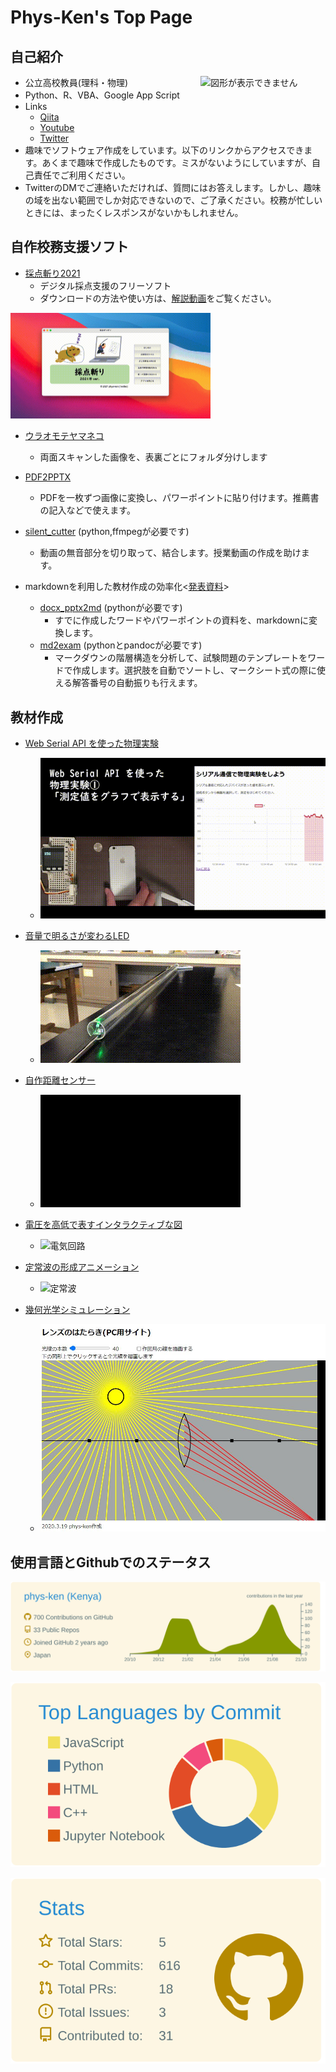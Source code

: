 # Phys-Ken's Top Page

## 自己紹介

<img src="https://avatars.githubusercontent.com/u/62343651?s=400&u=66fa1053ffb4b798bd22bc86d1a06210b68e5d7c&v=4" alt="図形が表示できません" border="0"
width="200"  align="right" />

* 公立高校教員(理科・物理)
* Python、R、VBA、Google App Script
* Links
  * [Qiita](https://qiita.com/phys-ken)
  * [Youtube](https://www.youtube.com/channel/UCZ_2UC-s5Sv4bCqh2EKjNmw/videos)
  * [Twitter](https://twitter.com/phys_ken)
* 趣味でソフトウェア作成をしています。以下のリンクからアクセスできます。あくまで趣味で作成したものです。ミスがないようにしていますが、自己責任でご利用ください。
* TwitterのDMでご連絡いただければ、質問にはお答えします。しかし、趣味の域を出ない範囲でしか対応できないので、ご了承ください。校務が忙しいときには、まったくレスポンスがないかもしれません。


## 自作校務支援ソフト
* [採点斬り2021](https://github.com/phys-ken/saitenGiri2021)
  * デジタル採点支援のフリーソフト
  * ダウンロードの方法や使い方は、[解説動画](https://www.youtube.com/watch?v=zhaWaxFah2g)をご覧ください。

<img src="./fig/1giri.gif" alt="図形が表示できません" border="0"
width="320"  />

* [ウラオモテヤマネコ](https://phys-ken.github.io/uraomoteYamaneko/)
  * 両面スキャンした画像を、表裏ごとにフォルダ分けします

* [PDF2PPTX](https://github.com/phys-ken/pdf2pptx_win_mac)
  * PDFを一枚ずつ画像に変換し、パワーポイントに貼り付けます。推薦書の記入などで使えます。

* [silent_cutter](https://github.com/phys-ken/silent_cutter) (python,ffmpegが必要です)
  * 動画の無音部分を切り取って、結合します。授業動画の作成を助けます。


* markdownを利用した教材作成の効率化<[発表資料](https://www2.hamajima.co.jp/~tenjin/ypc/217/20210725markdown.pdf)>
  * [docx_pptx2md](https://github.com/phys-ken/docx_pptx2md) (pythonが必要です)
    * すでに作成したワードやパワーポイントの資料を、markdownに変換します。
  * [md2exam](https://github.com/phys-ken/md2exam) (pythonとpandocが必要です)
    * マークダウンの階層構造を分析して、試験問題のテンプレートをワードで作成します。選択肢を自動でソートし、マークシート式の際に使える解答番号の自動振りも行えます。




## 教材作成

* [Web Serial API を使った物理実験](https://phys-ken.github.io/webserial_app)
  * ![グラフ](fig/graph.gif)



* [音量で明るさが変わるLED](https://phys-ken.github.io/volume_led2/README.html)
  * ![音](fig/resAnime.gif)

* [自作距離センサー](https://github.com/phys-ken/M5Stack_SonicDist)
  * ![距離](fig/processing.gif)

* [電圧を高低で表すインタラクティブな図](https://phys-ken.github.io/Circuit_App/)
  * ![電気回路](https://phys-ken.github.io/Circuit_App/fig/Cir.gif)

* [定常波の形成アニメーション](https://phys-ken.github.io/Resonance_Mov/Slide.html)
  * ![定常波](https://phys-ken.github.io/Resonance_Mov/export/string/out5.gif)

* [幾何光学シミュレーション](https://phys-ken.github.io/Optics/README.html)
  * ![lens](fig/lens.JPG)

## 使用言語とGithubでのステータス

[![](https://raw.githubusercontent.com/phys-ken/phys-ken/main/profile-summary-card-output/solarized/0-profile-details.svg)](https://github.com/vn7n24fzkq/github-profile-summary-cards)

[![](https://raw.githubusercontent.com/phys-ken/phys-ken/main/profile-summary-card-output/solarized/2-most-commit-language.svg)](https://github.com/vn7n24fzkq/github-profile-summary-cards)

[![](https://raw.githubusercontent.com/phys-ken/phys-ken/main/profile-summary-card-output/solarized/3-stats.svg)](https://github.com/vn7n24fzkq/github-profile-summary-cards)
